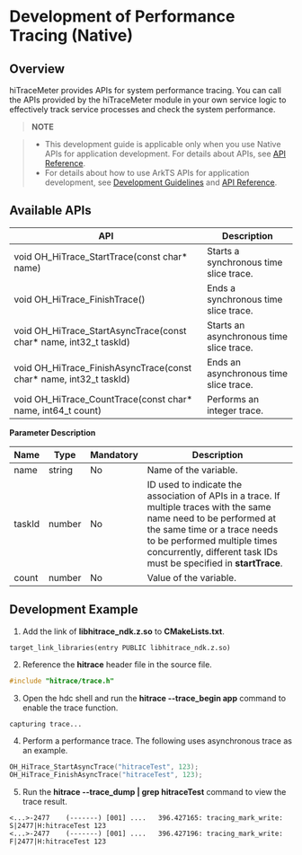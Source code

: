 # Development of Performance Tracing (Native)

## Overview

hiTraceMeter provides APIs for system performance tracing. You can call the APIs provided by the hiTraceMeter module in your own service logic to effectively track service processes and check the system performance.
> **NOTE**

> - This development guide is applicable only when you use Native APIs for application development. For details about APIs, see [API Reference](../reference/native-apis/_hitrace.md).
> - For details about how to use ArkTS APIs for application development, see [Development Guidelines](hitracemeter-guidelines.md) and [API Reference](../reference/apis/js-apis-hitracemeter.md).

## Available APIs

| API| Description|
| -------- | -------- |
| void OH_HiTrace_StartTrace(const char* name) | Starts a synchronous time slice trace.|
| void OH_HiTrace_FinishTrace() | Ends a synchronous time slice trace.|
| void OH_HiTrace_StartAsyncTrace(const char* name, int32_t taskId) | Starts an asynchronous time slice trace.|
| void OH_HiTrace_FinishAsyncTrace(const char* name, int32_t taskId) | Ends an asynchronous time slice trace.|
| void OH_HiTrace_CountTrace(const char* name, int64_t count) | Performs an integer trace.|

**Parameter Description**

| Name| Type| Mandatory| Description                                                        |
| ------ | ------ | ---- | ------------------------------------------------------------ |
| name   | string | No  | Name of the variable.|
| taskId | number | No  | ID used to indicate the association of APIs in a trace. If multiple traces with the same name need to be performed at the same time or a trace needs to be performed multiple times concurrently, different task IDs must be specified in **startTrace**.|
| count  | number | No  | Value of the variable. |

## Development Example

1. Add the link of **libhitrace_ndk.z.so** to **CMakeLists.txt**.
  ```
  target_link_libraries(entry PUBLIC libhitrace_ndk.z.so)
  ```
2. Reference the **hitrace** header file in the source file.
  ```c++
  #include "hitrace/trace.h"
  ```
3. Open the hdc shell and run the **hitrace --trace_begin app** command to enable the trace function.
  ```shell
  capturing trace...
  ```
4. Perform a performance trace. The following uses asynchronous trace as an example.
  ```c++
  OH_HiTrace_StartAsyncTrace("hitraceTest", 123);
  OH_HiTrace_FinishAsyncTrace("hitraceTest", 123);
  ```
5. Run the **hitrace --trace_dump | grep hitraceTest** command to view the trace result.
  ```shell
  <...>-2477    (-------) [001] ....   396.427165: tracing_mark_write: S|2477|H:hitraceTest 123
  <...>-2477    (-------) [001] ....   396.427196: tracing_mark_write: F|2477|H:hitraceTest 123
  ```
